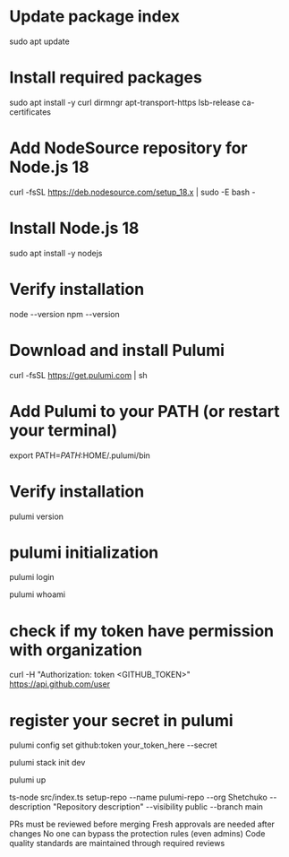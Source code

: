 # Update package index
sudo apt update

# Install required packages
sudo apt install -y curl dirmngr apt-transport-https lsb-release ca-certificates

# Add NodeSource repository for Node.js 18
curl -fsSL https://deb.nodesource.com/setup_18.x | sudo -E bash -

# Install Node.js 18
sudo apt install -y nodejs

# Verify installation
node --version
npm --version


# Download and install Pulumi
curl -fsSL https://get.pulumi.com | sh

# Add Pulumi to your PATH (or restart your terminal)
export PATH=$PATH:$HOME/.pulumi/bin

# Verify installation
pulumi version

# pulumi initialization
pulumi login

pulumi whoami 

# check if my token have permission with organization
curl -H "Authorization: token <GITHUB_TOKEN>" https://api.github.com/user

# register your secret in pulumi
pulumi config set github:token your_token_here --secret

pulumi stack init dev

pulumi up

ts-node src/index.ts setup-repo --name pulumi-repo --org Shetchuko --description "Repository description" --visibility public --branch main



PRs must be reviewed before merging
Fresh approvals are needed after changes
No one can bypass the protection rules (even admins)
Code quality standards are maintained through required reviews